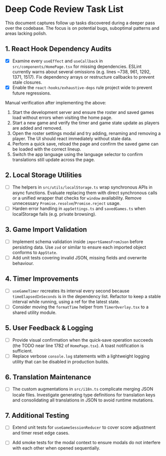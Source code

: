# Deep Code Review Task List

This document captures follow up tasks discovered during a deeper pass over the codebase. The focus is on potential bugs, suboptimal patterns and areas lacking polish.

## 1. React Hook Dependency Audits
- [x] Examine every `useEffect` and `useCallback` in `src/components/HomePage.tsx` for missing dependencies. ESLint currently warns about several omissions (e.g. lines ~738, 961, 1292, 1371, 1517). Fix dependency arrays or restructure callbacks to prevent stale closures.
- [x] Enable the `react-hooks/exhaustive-deps` rule project wide to prevent future regressions.

Manual verification after implementing the above:
  1. Start the development server and ensure the roster and saved games load without errors when visiting the home page.
  2. Start a new game and verify the timer and game state update as players are added and removed.
  3. Open the roster settings modal and try adding, renaming and removing a player. The UI should react immediately without stale data.
  4. Perform a quick save, reload the page and confirm the saved game can be loaded with the correct lineup.
  5. Switch the app language using the language selector to confirm translations still update across the page.

## 2. Local Storage Utilities
- [ ] The helpers in `src/utils/localStorage.ts` wrap synchronous APIs in async functions. Evaluate replacing them with direct synchronous calls or a unified wrapper that checks for `window` availability. Remove unnecessary `Promise.resolve`/`Promise.reject` usage.
- [ ] Harden error handling in `appSettings.ts` and `savedGames.ts` when localStorage fails (e.g. private browsing).

## 3. Game Import Validation
- [ ] Implement schema validation inside `importGamesFromJson` before persisting data. Use `zod` or similar to ensure each imported object conforms to `AppState`.
- [ ] Add unit tests covering invalid JSON, missing fields and overwrite behaviour.

## 4. Timer Improvements
- [ ] `useGameTimer` recreates its interval every second because `timeElapsedInSeconds` is in the dependency list. Refactor to keep a stable interval while running, using a ref for the latest state.
- [ ] Consider moving the `formatTime` helper from `TimerOverlay.tsx` to a shared utility module.

## 5. User Feedback & Logging
- [ ] Provide visual confirmation when the quick‑save operation succeeds (the TODO near line 1782 of `HomePage.tsx`). A toast notification is sufficient.
- [ ] Replace verbose `console.log` statements with a lightweight logging utility that can be disabled in production builds.

## 6. Translation Maintenance
- [ ] The custom augmentations in `src/i18n.ts` complicate merging JSON locale files. Investigate generating type definitions for translation keys and consolidating all translations in JSON to avoid runtime mutations.

## 7. Additional Testing
- [ ] Extend unit tests for `useGameSessionReducer` to cover score adjustment and timer reset edge cases.
- [ ] Add smoke tests for the modal context to ensure modals do not interfere with each other when opened sequentially.

